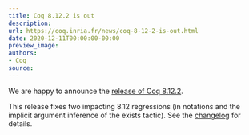 ```yaml
---
title: Coq 8.12.2 is out
description:
url: https://coq.inria.fr/news/coq-8-12-2-is-out.html
date: 2020-12-11T00:00:00-00:00
preview_image:
authors:
- Coq
source:
---
```




<p>We are happy to announce the <a href="https://github.com/coq/coq/releases/tag/V8.12.2">release of Coq
8.12.2</a>.

</p><p>This release fixes two impacting 8.12 regressions (in notations and
the implicit argument inference of the exists tactic).  See the <a href="https://coq.inria.fr/distrib/V8.12.2/refman/changes.html#changes-in-8-12-2">changelog</a>
for details.</p>


 
